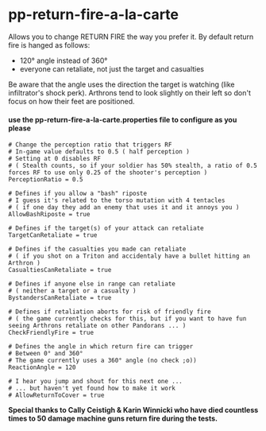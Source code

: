 # pp-return-fire-a-la-carte

Allows you to change RETURN FIRE the way you prefer it.
By default return fire is hanged as follows:
- 120° angle instead of 360°
- everyone can retaliate, not just the target and casualties

Be aware that the angle uses the direction the target is watching (like infiltrator's shock perk). Arthrons tend to look slightly on their left so don't focus on how their feet are positioned.

#### use the pp-return-fire-a-la-carte.properties file to configure as you please
```
# Change the perception ratio that triggers RF
# In-game value defaults to 0.5 ( half perception )
# Setting at 0 disables RF
# ( Stealth counts, so if your soldier has 50% stealth, a ratio of 0.5 forces RF to use only 0.25 of the shooter's perception )
PerceptionRatio = 0.5

# Defines if you allow a "bash" riposte
# I guess it's related to the torso mutation with 4 tentacles
# ( if one day they add an enemy that uses it and it annoys you )
AllowBashRiposte = true

# Defines if the target(s) of your attack can retaliate
TargetCanRetaliate = true

# Defines if the casualties you made can retaliate
# ( if you shot on a Triton and accidentaly have a bullet hitting an Arthron )
CasualtiesCanRetaliate = true

# Defines if anyone else in range can retaliate
# ( neither a target or a casualty )
BystandersCanRetaliate = true

# Defines if retaliation aborts for risk of friendly fire
# ( the game currently checks for this, but if you want to have fun seeing Arthrons retaliate on other Pandorans ... )
CheckFriendlyFire = true

# Defines the angle in which return fire can trigger
# Between 0° and 360°
# The game currently uses a 360° angle (no check ;o))
ReactionAngle = 120

# I hear you jump and shout for this next one ...
# ... but haven't yet found how to make it work
# AllowReturnToCover = true
```

**Special thanks to Cally Ceistigh & Karin Winnicki who have died countless times to 50 damage machine guns return fire during the tests.**
